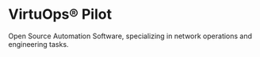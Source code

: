 # VirtuOps® Pilot
Open Source Automation Software, specializing in network operations and engineering tasks.  
